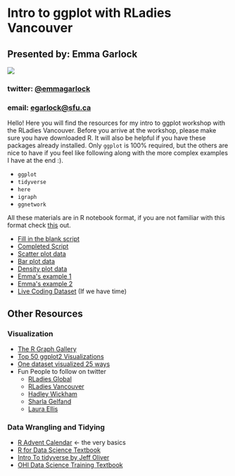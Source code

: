 # Intro to ggplot with RLadies Vancouver 
## Presented by: Emma Garlock 

![](pres_html/event_header.jpg)


### twitter: [@emmagarlock](https://twitter.com/emmagarlock) 
### email: egarlock@sfu.ca



Hello! Here you will find the resources for my intro to ggplot workshop with the RLadies Vancouver. 
Before you arrive at the workshop, please make sure you have downloaded R. It will also be helpful if you have these packages already installed. Only `ggplot` is 100% required, but the others are nice to have if you feel like following along with the more complex examples I have at the end :). 
  * `ggplot` 
  * `tidyverse` 
  * `here` 
  * `igraph`
  * `ggnetwork` 

All these materials are in R notebook format, if you are not familiar with this format check [this](https://bookdown.org/yihui/rmarkdown/notebook.html) out. 

* [Fill in the blank script](https://github.com/esgarlock/rladiesmar2020/blob/master/fill_in_scripts/fill_in_the_blank.Rmd)
* [Completed Script](https://github.com/esgarlock/rladiesmar2020/blob/master/complete_scripts/ggplot_intro_besthits.html)
* [Scatter plot data](https://github.com/esgarlock/rladiesmar2020/blob/master/data/scatter.csv)
* [Bar plot data](https://github.com/esgarlock/rladiesmar2020/blob/master/data/bar_plot.csv)
* [Density plot data](https://github.com/esgarlock/rladiesmar2020/blob/master/data/denisty.csv)
* [Emma's example 1](https://github.com/esgarlock/rladiesmar2020/blob/master/data/my_example.csv)
* [Emma's example 2](https://github.com/esgarlock/rladiesmar2020/blob/master/data/net.csv)
* [Live Coding Dataset](https://github.com/rfordatascience/tidytuesday/blob/master/data/2020/2020-02-18/food_consumption.csv) (If we have time) 


## Other Resources 
### Visualization 
* [The R Graph Gallery](https://www.r-graph-gallery.com/)
* [Top 50 ggplot2 Visualizations](http://r-statistics.co/Top50-Ggplot2-Visualizations-MasterList-R-Code.html)
* [One dataset visualized 25 ways](https://flowingdata.com/2017/01/24/one-dataset-visualized-25-ways/)
* Fun People to follow on twitter
  + [RLadies Global](https://twitter.com/RLadiesGlobal)
  + [RLadies Vancouver](https://twitter.com/RLadiesVan)
  + [Hadley Wickham](https://twitter.com/hadleywickham)
  + [Sharla Gelfand](https://twitter.com/sharlagelfand)
  + [Laura Ellis](https://twitter.com/LittleMissData)
  
 ### Data Wrangling and Tidying 
 * [R Advent Calendar](https://drive.google.com/drive/folders/1eTu5QFSSGUeBjYrnyUnuXqRz8OXyFLy2) <- the very basics 
 * [R for Data Science Textbook](https://r4ds.had.co.nz/) 
 * [Intro To tidyverse by Jeff Oliver](https://jcoliver.github.io/learn-r/012-intro-tidyverse.html) 
 * [OHI Data Science Training Textbook](http://ohi-science.org/data-science-training/index.html)
 
 
